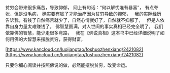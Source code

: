 贫穷会带来很多痛苦，导致抑郁，
网上有句话：“何以解忧唯有暴富”，
有点夸张，但是没毛病，
确实要有钱了才能治疗因为贫穷导致的抑郁，
&nbsp;
我的实际经历告诉我，有钱了自然痛苦就少了，自然心情就好了，自然就不抑郁了，
&nbsp;
但是人依靠自身力量太难赚钱了，
佛智慧圆满，对人世间的事实真相已经完全明了，
我们依靠佛的智慧，能少走很多弯路，
&nbsp;
我在《佛说真相》这本书中已经详细说明了如何用佛的大智慧来摆脱贫穷，获得财富，

[https://www.kancloud.cn/luojiangtao/foshuozhenxiang/2421082](https://www.kancloud.cn/luojiangtao/foshuozhenxiang/2421082)

只要你细心阅读并按照佛说的做，必然能摆脱贫穷，改变命运。

